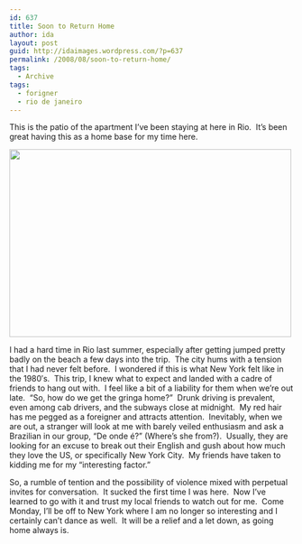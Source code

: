 ```yaml
---
id: 637
title: Soon to Return Home
author: ida
layout: post
guid: http://idaimages.wordpress.com/?p=637
permalink: /2008/08/soon-to-return-home/
tags:
  - Archive
tags:
  - forigner
  - rio de janeiro
---
```

This is the patio of the apartment I&#8217;ve been staying at here in Rio.  It&#8217;s been great having this as a home base for my time here.

[<img class="aligncenter size-full wp-image-638" src="http://idaimages.files.wordpress.com/2008/08/jessicahammock.jpg" alt="" width="500" height="333" />][1]

I had a hard time in Rio last summer, especially after getting jumped pretty badly on the beach a few days into the trip.  The city hums with a tension that I had never felt before.  I wondered if this is what New York felt like in the 1980&#8242;s.  This trip, I knew what to expect and landed with a cadre of friends to hang out with.  I feel like a bit of a liability for them when we&#8217;re out late.  &#8220;So, how do we get the gringa home?&#8221;  Drunk driving is prevalent, even among cab drivers, and the subways close at midnight.  My red hair has me pegged as a foreigner and attracts attention.  Inevitably, when we are out, a stranger will look at me with barely veiled enthusiasm and ask a Brazilian in our group, &#8220;De onde é?&#8221; (Where&#8217;s she from?).  Usually, they are looking for an excuse to break out their English and gush about how much they love the US, or specifically New York City.  My friends have taken to kidding me for my &#8220;interesting factor.&#8221;

So, a rumble of tention and the possibility of violence mixed with perpetual invites for conversation.  It sucked the first time I was here.  Now I&#8217;ve learned to go with it and trust my local friends to watch out for me.  Come Monday, I&#8217;ll be off to New York where I am no longer so interesting and I certainly can&#8217;t dance as well.  It will be a relief and a let down, as going home always is.

 [1]: http://idaimages.files.wordpress.com/2008/08/jessicahammock.jpg